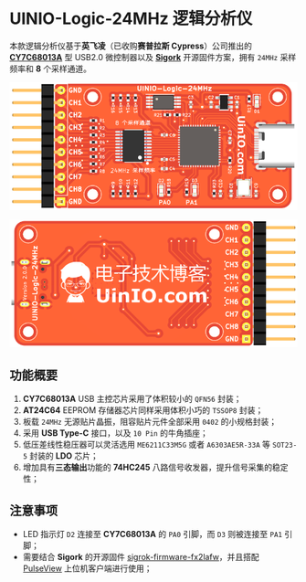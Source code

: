 # UINIO-Logic-24MHz 逻辑分析仪

本款逻辑分析仪基于**英飞凌**（已收购**赛普拉斯 Cypress**）公司推出的 [**CY7C68013A**](https://www.infineon.com/cms/en/product/universal-serial-bus-usb-power-delivery-controller/peripheral-controllers/ez-usb-fx2lp/cy7c68013a-56ltxit/) 型 USB2.0 微控制器以及 [**Sigork**](https://sigrok.org/) 开源固件方案，拥有 `24MHz` 采样频率和 **8** 个采样通道。

![](./Images/PCB-3D-1.png)

![](./Images/PCB-3D-2.png)

## 功能概要

1. **CY7C68013A** USB 主控芯片采用了体积较小的 `QFN56` 封装；
2. **AT24C64** EEPROM 存储器芯片同样采用体积小巧的 `TSSOP8` 封装；
3. 板载 `24MHz` 无源贴片晶振，阻容贴片元件全部采用 `0402` 的小规格封装；
4. 采用 **USB Type-C** 接口，以及 `10 Pin` 的牛角插座；
5. 低压差线性稳压器可以灵活选用 `ME6211C33M5G` 或者 `A6303AE5R-33A` 等 `SOT23-5` 封装的 **LDO** 芯片；
6. 增加具有**三态输出**功能的 **74HC245** 八路信号收发器，提升信号采集的稳定性；

## 注意事项

- LED 指示灯 `D2` 连接至 **CY7C68013A** 的 `PA0` 引脚，而 `D3` 则被连接至 `PA1` 引脚；
- 需要结合 **Sigork** 的开源固件 [sigrok-firmware-fx2lafw](https://github.com/wuxx/sigrok-firmware-fx2lafw)，并且搭配 [PulseView](https://sigrok.org/wiki/Downloads) 上位机客户端进行使用；
